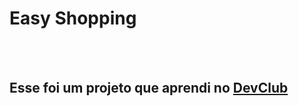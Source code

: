 <h1>Easy Shopping</h1>
<br>
<br>
<h2>Esse foi um projeto que aprendi no <a href="https:rodolfomori.com.br/devclub">DevClub</a></h2>
